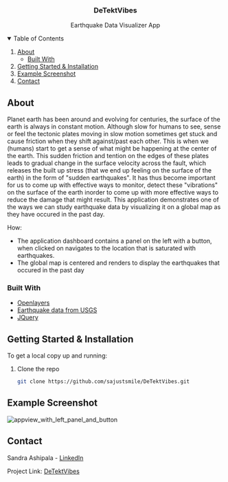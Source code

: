 
<!-- PROJECT TITLE -->
  <h3 align="center">DeTektVibes</h3>

  <p align="center">
    Earthquake Data Visualizer App
    <br />
    </p>


<!-- TABLE OF CONTENTS -->
<details open="open">
  <summary>Table of Contents</summary>
  <ol>
    <li>
      <a href="#about-the-project">About</a>
      <ul>
        <li><a href="#built-with">Built With</a></li>
      </ul>
    </li>
    <li>
      <a href="#getting-started">Getting Started & Installation</a>
    </li>
    <li><a href="#usage">Example Screenshot</a></li>
    <li><a href="#contact">Contact</a></li>
  </ol>
</details>


<!-- ABOUT THE PROJECT -->
## About 

Planet earth has been around and evolving for centuries, the surface of the earth is always in constant motion. Although slow for humans to see, sense or feel the tectonic plates moving in slow motion sometimes get stuck and cause friction when they shift against/past each other. This is when we (humans) start to get a sense of what might be happening at the center of the earth. This sudden friction and tention on the edges of these plates leads to gradual change in the surface velocity across the fault, which releases the built up stress (that we end up feeling on the surface of the earth) in the form of "sudden earthquakes". It has thus become important for us to come up with effective ways to monitor, detect these "vibrations" on the surface of the earth inorder to come up with more effective ways to reduce the damage that might result. This application demonstrates one of the ways we can study earthquake data by visualizing it on a global map as they have occured in the past day.

How:
* The application dashboard contains a panel on the left with a button, when clicked on navigates to the location that is saturated with earthquakes.
* The global map is centered and renders to display the earthquakes that occured in the past day

### Built With

* [Openlayers](https://openlayers.org/)
* [Earthquake data from USGS](https://earthquake.usgs.gov/earthquakes/feed/v1.0/summary/all_day.geojson)
* [JQuery](https://jquery.com)

<!-- GETTING STARTED -->
## Getting Started & Installation

To get a local copy up and running:

1. Clone the repo
   ```sh
   git clone https://github.com/sajustsmile/DeTektVibes.git
   ```

<!-- USAGE EXAMPLES -->
## Example Screenshot
![appview_with_left_panel_and_button](https://user-images.githubusercontent.com/19821445/128646591-8f8872b9-e4e8-4277-b522-ba616e525a4d.JPG)



<!--CONTACT -->
## Contact

Sandra Ashipala - [LinkedIn](https://www.linkedin.com/in/sandraashipala/)

Project Link: [DeTektVibes](https://github.com/sajustsmile/DeTektVibes)
